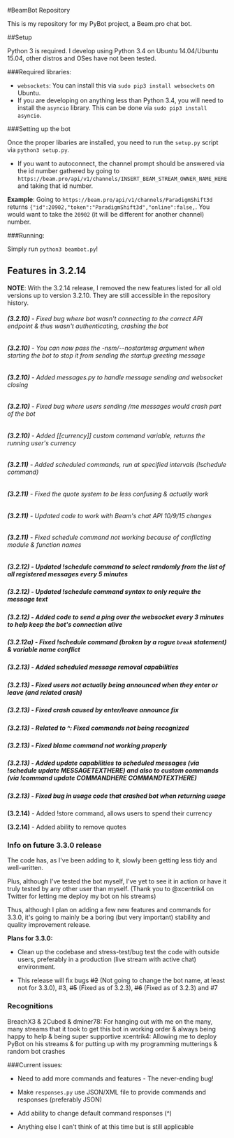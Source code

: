 #BeamBot Repository

This is my repository for my PyBot project, a Beam.pro chat bot.

##Setup

Python 3 is required. I develop using Python 3.4 on Ubuntu 14.04/Ubuntu 15.04, other distros and OSes have not been tested.

###Required libraries:

* `websockets`: You can install this via `sudo pip3 install websockets` on Ubuntu.
* If you are developing on anything less than Python 3.4, you will need to install the `asyncio` library. This can be done via `sudo pip3 install asyncio`.

###Setting up the bot

Once the proper libaries are installed, you need to run the `setup.py` script via `python3 setup.py`.

* If you want to autoconnect, the channel prompt should be answered via the id number gathered by going to `https://beam.pro/api/v1/channels/INSERT_BEAM_STREAM_OWNER_NAME_HERE` and taking that id number.

**Example**: Going to `https://beam.pro/api/v1/channels/ParadigmShift3d` returns `{"id":20902,"token":"ParadigmShift3d","online":false,`. You would want to take the `20902` (it will be different for another channel) number.

###Running:

Simply run `python3 beambot.py`!

## Features in 3.2.14

**NOTE**: With the 3.2.14 release, I removed the new features listed for all old versions up to version 3.2.10. They are still accessible in the repository history.

###### **(3.2.10)** - Fixed bug where bot wasn't connecting to the correct API endpoint & thus wasn't authenticating, crashing the bot

###### **(3.2.10)** - You can now pass the -nsm/--nostartmsg argument when starting the bot to stop it from sending the startup greeting message

###### **(3.2.10)** - Added messages.py to handle message sending and websocket closing

###### **(3.2.10)** - Fixed bug where users sending /me messages would crash part of the bot

###### **(3.2.10)** - Added [[currency]] custom command variable, returns the running user's currency

###### **(3.2.11)** - Added scheduled commands, run at specified intervals (!schedule command)

###### **(3.2.11)** - Fixed the quote system to be less confusing & actually work

###### **(3.2.11)** - Updated code to work with Beam's chat API 10/9/15 changes

###### **(3.2.11)** - Fixed schedule command not working because of conflicting module & function names

##### **(3.2.12)** - 	Updated !schedule command to select randomly from the list of all registered messages every 5 minutes

##### **(3.2.12)** - Updated !schedule command syntax to only require the message text

##### **(3.2.12)** - Added code to send a ping over the websocket every 3 minutes to help keep the bot's connection alive

##### **(3.2.12a)** - Fixed !schedule command (broken by a rogue `break` statement) & variable name conflict

##### **(3.2.13)** - Added scheduled message removal capabilities

##### **(3.2.13)** - Fixed users not actually being announced when they enter or leave (and related crash)

##### **(3.2.13)** - Fixed crash caused by enter/leave announce fix

##### **(3.2.13)** - Related to ^: Fixed commands not being recognized

##### **(3.2.13)** - Fixed blame command not working properly

##### **(3.2.13)** - Added update capabilities to scheduled messages (via !schedule **update** MESSAGETEXTHERE) and also to custom commands (via !command **update** COMMANDHERE COMMANDTEXTHERE)

##### **(3.2.13)** - Fixed bug in usage code that crashed bot when returning usage

**(3.2.14)** - Added !store command, allows users to spend their currency

**(3.2.14)** - Added ability to remove quotes

### Info on future 3.3.0 release

The code has, as I've been adding to it, slowly been getting less tidy and well-written.

Plus, although I've tested the bot myself, I've yet to see it in action or have it truly tested by any other user than myself. (Thank you to @xcentrik4 on Twitter for letting me deploy my bot on his streams)

Thus, although I plan on adding a few new features and commands for 3.3.0, it's going to mainly be a boring (but very important) stability and quality improvement release.

**Plans for 3.3.0:**

* Clean up the codebase and stress-test/bug test the code with outside users, preferably in a production (live stream with active chat) environment.

* This release will fix bugs ~~#2~~ (Not going to change the bot name, at least not for 3.3.0), #3, ~~#5~~ (Fixed as of 3.2.3), ~~#6~~ (Fixed as of 3.2.3) and #7

### Recognitions
BreachX3 & 2Cubed & dminer78: For hanging out with me on the many, many streams that it took to get this bot in working order & always being happy to help & being super supportive
xcentrik4: Allowing me to deploy PyBot on his streams & for putting up with my programming mutterings & random bot crashes

###Current issues:

* Need to add more commands and features - The never-ending bug!

* Make `responses.py` use JSON/XML file to provide commands and responses (preferably JSON)

* Add ability to change default command responses (^)

* Anything else I can't think of at this time but is still applicable
